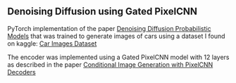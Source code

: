 ## Denoising Diffusion using Gated PixelCNN

PyTorch implementation of the paper [Denoising Diffusion Probabilistic Models](https://arxiv.org/abs/2006.11239) that was trained to generate images of cars using a dataset I found on kaggle: [Car Images Dataset](https://www.kaggle.com/datasets/kshitij192/cars-image-dataset)

The encoder was implemented using a Gated PixelCNN model with 12 layers as described in the paper [Conditional Image Generation with PixelCNN Decoders](http://arxiv.org/abs/1606.05328)